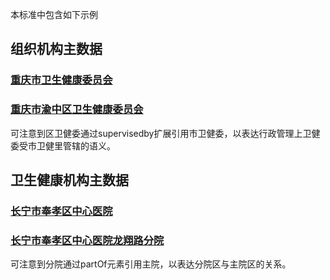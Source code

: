 本标准中包含如下示例

## 组织机构主数据  

### [重庆市卫生健康委员会](Organization-ChongqingHealthCommission.html)  

### [重庆市渝中区卫生健康委员会](Organization-ChongqingYuzhongHealthCommission.html) 
可注意到区卫健委通过supervisedby扩展引用市卫健委，以表达行政管理上卫健委受市卫健里管辖的语义。


## 卫生健康机构主数据  

### [长宁市奉孝区中心医院](Organization-ChangningFengxiaoDistrictCentralHospital.html)  

### [长宁市奉孝区中心医院龙翔路分院](Organization-ChangningFengxiaoDistrictCentralHospitalBranch.html) 
可注意到分院通过partOf元素引用主院，以表达分院区与主院区的关系。